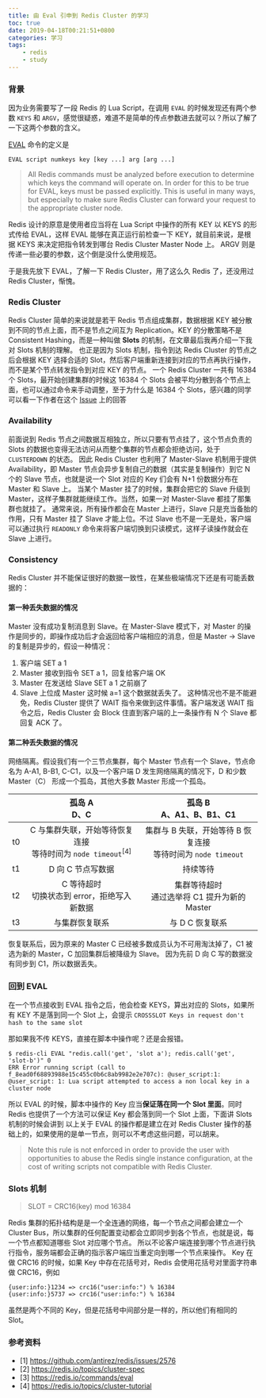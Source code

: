 ```yaml
---
title: 由 Eval 引申到 Redis Cluster 的学习
toc: true
date: 2019-04-18T00:21:51+0800
categories: 学习
tags:
    - redis
    - study
---
```


### 背景
因为业务需要写了一段 Redis 的 Lua Script，在调用 `EVAL` 的时候发现还有两个参数 `KEYS` 和 `ARGV`，感觉很疑惑，难道不是简单的传点参数进去就可以？所以了解了一下这两个参数的含义。

[EVAL](https://redis.io/commands/eval) 命令的定义是
```
EVAL script numkeys key [key ...] arg [arg ...]
```

> All Redis commands must be analyzed before execution to determine which keys the command will operate on. In order for this to be true for EVAL, keys must be passed explicitly. This is useful in many ways, but especially to make sure Redis Cluster can forward your request to the appropriate cluster node.

Redis 设计的原意是使用者应当将在 Lua Script 中操作的所有 KEY 以 KEYS 的形式传给 EVAL，这样 EVAL 能够在真正运行前检查一下 KEY，就目前来说，是根据 KEYS 来决定把指令转发到哪台 Redis Cluster Master Node 上。
ARGV 则是传递一些必要的参数，这个倒是没什么使用规范。

于是我先放下 EVAL，了解一下 Redis Cluster，用了这么久 Redis 了，还没用过 Redis Cluster，惭愧。
<!-- more -->

### Redis Cluster
Redis Cluster 简单的来说就是若干 Redis 节点组成集群，数据根据 KEY 被分散到不同的节点上面，而不是节点之间互为 Replication。KEY 的分散策略不是 Consistent Hashing，而是一种叫做 **Slots** 的机制，在文章最后我再介绍一下我对 Slots 机制的理解。
也正是因为 Slots 机制，指令到达 Redis Cluster 的节点之后会根据 KEY 选择合适的 Slot，然后客户端重新连接到对应的节点再执行操作，而不是某个节点转发指令到对应 KEY 的节点。
一个 Redis Cluster 一共有 16384 个 Slots，最开始创建集群的时候这 16384 个 Slots 会被平均分散到各个节点上面，也可以通过命令来手动调整，至于为什么是 16384 个 Slots，感兴趣的同学可以看一下作者在这个 [Issue](https://github.com/antirez/redis/issues/2576) 上的回答

### Availability
前面说到 Redis 节点之间数据互相独立，所以只要有节点挂了，这个节点负责的 Slots 的数据也变得无法访问从而整个集群的节点都会拒绝访问，处于 `CLUSTERDOWN` 的状态。
因此 Redis Cluster 也利用了 Master-Slave 机制用于提供 Availability，即 Master 节点会异步复制自己的数据（其实是复制操作）到它 N 个的 Slave 节点，也就是说一个 Slot 对应的 Key 们会有 N+1 份数据分布在 Master 和 Slave 上。
当某个 Master 挂了的时候，集群会把它的 Slave 升级到 Master，这样子集群就能继续工作。当然，如果一对 Master-Slave 都挂了那集群也就挂了。
通常来说，所有操作都会在 Master 上进行，Slave 只是充当备胎的作用，只有 Master 挂了 Slave 才能上位。不过 Slave 也不是一无是处，客户端可以通过执行 `READONLY` 命令来将客户端切换到只读模式，这样子读操作就会在 Slave 上进行。

### Consistency
Redis Cluster 并不能保证很好的数据一致性，在某些极端情况下还是有可能丢数据的：

#### 第一种丢失数据的情况
Master 没有成功复制消息到 Slave。在 Master-Slave 模式下，对 Master 的操作是同步的，即操作成功后才会返回给客户端相应的消息，但是 Master -> Slave 的复制是异步的，假设一种情况：
1. 客户端 SET a 1
2. Master 接收到指令 SET a 1，回复给客户端 OK
3. Master 在发送给 Slave SET a 1 之前崩了
4. Slave 上位成 Master
这时候 a=1 这个数据就丢失了。
这种情况也不是不能避免，Redis Cluster 提供了 WAIT 指令来做到这件事情。客户端发送 WAIT 指令之后，Redis Cluster 会 Block 住直到客户端的上一条操作有 N 个 Slave 都回复 ACK 了。

#### 第二种丢失数据的情况

网络隔离。假设我们有一个三节点集群，每个 Master 节点有一个 Slave，节点命名为 A-A1, B-B1, C-C1，以及一个客户端 D
发生网络隔离的情况下，D 和少数 Master（C） 形成一个孤岛，其他大多数 Master 形成一个孤岛。

|      | 孤岛 A<br>D、C | 孤岛 B<br> A、A1、B、B1、C1 |
|:----:|:-------------:|:-------------------------:|
|  t0  | C 与集群失联，开始等待恢复连接<br>等待时间为 `node timeout`<sup>[4]</sup> | 集群与 B 失联，开始等待 B 恢复连接<br>等待时间为 `node timeout` |
|  t1  | D 向 C 节点写数据 | 持续等待 |
|  t2  | C 等待超时<br>切换状态到 error，拒绝写入新数据 | 集群等待超时<br>通过选举将 C1 提升为新的 Master |
|  t3  | 与集群恢复联系 | 与 D C 恢复联系 |

恢复联系后，因为原来的 Master C 已经被多数成员认为不可用淘汰掉了，C1 被选为新的 Master，C 加回集群后被降级为 Slave。
因为先前 D 向 C 写的数据没有同步到 C1，所以数据丢失。

### 回到 EVAL
在一个节点接收到 EVAL 指令之后，他会检查 KEYS，算出对应的 Slots，如果所有 KEY 不是落到同一个 Slot 上，会提示 `CROSSSLOT Keys in request don't hash to the same slot`

那如果我不传 KEYS，直接在脚本中操作呢？还是会报错。
```
$ redis-cli EVAL "redis.call('get', 'slot a'); redis.call('get', 'slot-b')" 0
ERR Error running script (call to f_8ead0f68893988e15c455c0b6c8ab9982e2e707c): @user_script:1: @user_script: 1: Lua script attempted to access a non local key in a cluster node
```

所以 EVAL 的时候，脚本中操作的 Key 应当**保证落在同一个 Slot 里面**。同时 Redis 也提供了一个方法可以保证 Key 都会落到同一个 Slot 上面，下面讲 Slots 机制的时候会讲到
以上关于 EVAL 的操作都是建立在对 Redis Cluster 操作的基础上的，如果使用的是单一节点，则可以不考虑这些问题，可以胡来。
> Note this rule is not enforced in order to provide the user with opportunities to abuse the Redis single instance configuration, at the cost of writing scripts not compatible with Redis Cluster.

### Slots 机制
> SLOT = CRC16(key) mod 16384

Redis 集群的拓扑结构是是一个全连通的网络，每一个节点之间都会建立一个 Cluster Bus，所以集群的任何配置变动都会立即同步到各个节点，也就是说，每一个节点都知道哪些 Slot 对应哪个节点。
所以不论客户端连接到哪个节点进行执行指令，服务端都会正确的指示客户端应当重定向到哪一个节点来操作。
Key 在做 CRC16 的时候，如果 Key 中存在花括号对，Redis 会使用花括号对里面字符串做 CRC16，例如

```
{user:info:}1234 => crc16("user:info:") % 16384
{user:info:}5737 => crc16("user:info:") % 16384
```
虽然是两个不同的 Key，但是花括号中间部分是一样的，所以他们有相同的 Slot。

### 参考资料
* [1] https://github.com/antirez/redis/issues/2576
* [2] https://redis.io/topics/cluster-spec
* [3] https://redis.io/commands/eval
* [4] https://redis.io/topics/cluster-tutorial